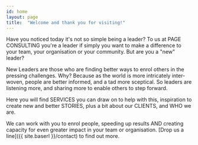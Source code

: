 ```yaml
---
id: home
layout: page
title:  "Welcome and thank you for visiting!"
---
```


Have you noticed today it's not so simple being a leader? To us at PAGE CONSULTING you're a leader if simply you want to make a difference to your team, your organisation or your community. But are you a "new" leader?

New Leaders are those who are finding better ways to enrol others in the pressing challenges. Why? Because as the world is more intricately inter-woven, people are better informed, and a tad more sceptical. So leaders are listening more, and sharing more to enable others to step forward.

Here you will find SERVICES you can draw on to help with this, inspiration to create new and better STORIES, plus a bit about our CLIENTS, and WHO we are.

We can work with you to enrol people, speeding up results AND creating capacity for even greater impact in your team or organisation. [Drop us a line]({{ site.baserl }}/contact) to find out more.
